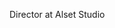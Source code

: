 Director at Alset Studio
<!---
alset-andrei-catalin/alset-andrei-catalin is a ✨ special ✨ repository because its `README.md` (this file) appears on your GitHub profile.
You can click the Preview link to take a look at your changes.
--->
